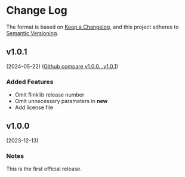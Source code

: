 # Change Log

The format is based on [Keep a Changelog](https://keepachangelog.com/en/1.0.0/),
and this project adheres to [Semantic Versioning](https://semver.org/spec/v2.0.0.html).


## v1.0.1
(2024-05-22) ([Github compare v1.0.0...v1.0.1](https://github.com/flink-project/flinkvhdl/compare/v1.0.0...v1.0.1))

### Added Features
* Omit flinklib release number
* Omit unnecessary parameters in __new__
* Add license file


## v1.0.0
(2023-12-13)

### Notes
This is the first official release.

